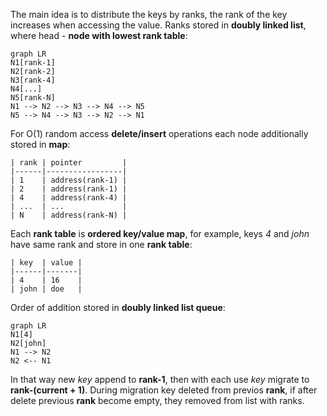 The main idea is to distribute the keys by ranks, the rank of the key increases when accessing the value. Ranks stored in **doubly linked list**, where head - **node with lowest rank table**:
```mermaid
graph LR
N1[rank-1]
N2[rank-2]
N3[rank-4]
N4[...]
N5[rank-N]
N1 --> N2 --> N3 --> N4 --> N5
N5 --> N4 --> N3 --> N2 --> N1
```
For O(1) random access **delete/insert** operations each node additionally stored in **map**:
```
| rank | pointer         |
|------|-----------------|
| 1    | address(rank-1) |
| 2    | address(rank-1) |
| 4    | address(rank-4) |
| ...  | ...             |
| N    | address(rank-N) |
```

Each **rank table** is **ordered key/value map**, for example, keys *4* and *john* have same rank and store in one **rank table**:
```
| key  | value |
|------|-------|
| 4    | 16    |
| john | doe   |
```
Order of addition stored in **doubly linked list queue**:
```mermaid
graph LR
N1[4]
N2[john]
N1 --> N2
N2 <-- N1
```
In that way new *key* append to **rank-1**, then with each use *key* migrate to **rank-(current + 1)**. During migration key deleted from previos **rank**, if after delete previous **rank** become empty, they removed from list with ranks.